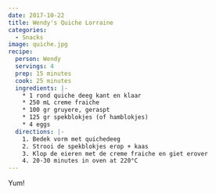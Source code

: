 ```yaml
---
date: 2017-10-22
title: Wendy's Quiche Lorraine
categories:
  - Snacks
image: quiche.jpg
recipe:
  person: Wendy
  servings: 4
  prep: 15 minutes
  cook: 25 minutes
  ingredients: |-
    * 1 rond quiche deeg kant en klaar
    * 250 mL creme fraiche
    * 100 gr gruyere, geraspt
    * 125 gr spekblokjes (of hamblokjes)
    * 4 eggs
  directions: |-
    1. Bedek vorm met quichedeeg
    2. Strooi de spekblokjes erop + kaas
    3. Klop de eieren met de creme fraiche en giet erover
    4. 20-30 minutes in oven at 220°C
---
```


Yum!
